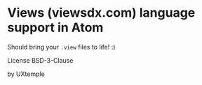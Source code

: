 # Views (viewsdx.com) language support in Atom

Should bring your `.view` files to life! :)

License BSD-3-Clause

by UXtemple
